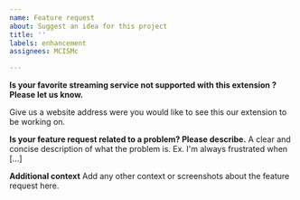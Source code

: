 ```yaml
---
name: Feature request
about: Suggest an idea for this project
title: ''
labels: enhancement
assignees: MCISMc

---
```


**Is your favorite streaming service not supported with this extension ? Please let us know.**

Give us a website address were you would like to see this our extension to be working on.

**Is your feature request related to a problem? Please describe.**
A clear and concise description of what the problem is. Ex. I'm always frustrated when [...]

**Additional context**
Add any other context or screenshots about the feature request here.
